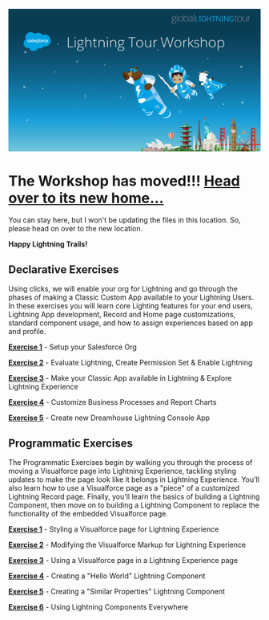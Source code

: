 ![screenshot](images/LightningTourWorkshopDay.png)

# The Workshop has moved!!! [Head over to its new home...](http://bit.ly/LtngWorkshop2017)

You can stay here, but I won't be updating the files in this location. So, please head on over to the new location.

**Happy Lightning Trails!**

## Declarative Exercises

Using clicks, we will enable your org for Lightning and go through the phases of making a Classic Custom App available to your Lightning Users. In these exercises you will learn core Lighting features for your end users, Lightning App development, Record and Home page customizations, standard component usage, and how to assign experiences based on app and profile.

**[Exercise 1](Exercise_d1.md)** - Setup your Salesforce Org

**[Exercise 2](https://github.com/garazi/LightningAdoptionWorkshop/blob/master/docs/Exercise_d2.md)** - Evaluate Lightning, Create Permission Set & Enable Lightning

**[Exercise 3](https://github.com/garazi/LightningAdoptionWorkshop/blob/master/docs/Exercise_d3.md)** - Make your Classic App available in Lightning & Explore Lightning Experience

**[Exercise 4](https://github.com/garazi/LightningAdoptionWorkshop/blob/master/docs/Exercise_d4.md)** - Customize Business Processes and Report Charts

**[Exercise 5](https://github.com/garazi/LightningAdoptionWorkshop/blob/master/docs/Exercise_d5.md)** - Create new Dreamhouse Lightning Console App

## Programmatic Exercises

The Programmatic Exercises begin by walking you through the process of moving a Visualforce page into Lightning Experience, tackling styling updates to make the page look like it belongs in Lightning Experience. You'll also learn how to use a Visualforce page as a "piece" of a customized Lightning Record page. Finally, you'll learn the basics of building a Lightning Component, then move on to building a Lightning Component to replace the functionality of the embedded Visualforce page.

**[Exercise 1](https://github.com/garazi/LightningAdoptionWorkshop/blob/master/docs/Exercise_1.md)** - Styling a Visualforce page for Lightning Experience

**[Exercise 2](https://github.com/garazi/LightningAdoptionWorkshop/blob/master/docs/Exercise_2.md)** - Modifying the Visualforce Markup for Lightning Experience

**[Exercise 3](https://github.com/garazi/LightningAdoptionWorkshop/blob/master/docs/Exercise_3.md)** - Using a Visualforce page in a Lightning Experience page

**[Exercise 4](https://github.com/garazi/LightningAdoptionWorkshop/blob/master/docs/Exercise_4.md)** - Creating a "Hello World" Lightning Component

**[Exercise 5](https://github.com/garazi/LightningAdoptionWorkshop/blob/master/docs/Exercise_5.md)** - Creating a "Similar Properties" Lightning Component

**[Exercise 6](https://github.com/garazi/LightningAdoptionWorkshop/blob/master/docs/Exercise_6.md)** - Using Lightning Components Everywhere

